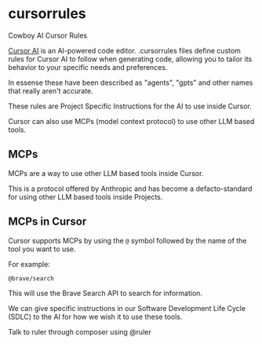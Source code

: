 # cursorrules
Cowboy AI Cursor Rules

[Cursor AI](https://cursor.sh) is an AI-powered code editor. .cursorrules files define custom rules for Cursor AI to follow when generating code, allowing you to tailor its behavior to your specific needs and preferences.

In essense these have been described as "agents", "gpts" and other names that really aren't accurate.

These rules are Project Specific Instructions for the AI to use inside Cursor.

Cursor can also use MCPs (model context protocol) to use other LLM based tools.

## MCPs

MCPs are a way to use other LLM based tools inside Cursor.

This is a protocol offered by Anthropic and has become a defacto-standard for using other LLM based tools inside Projects.



## MCPs in Cursor

Cursor supports MCPs by using the `@` symbol followed by the name of the tool you want to use.

For example:

```
@brave/search
```

This will use the Brave Search API to search for information.


We can give specific instructions in our Software Development Life Cycle (SDLC) to the AI for how we wish it to use these tools.

Talk to ruler through composer using @ruler


